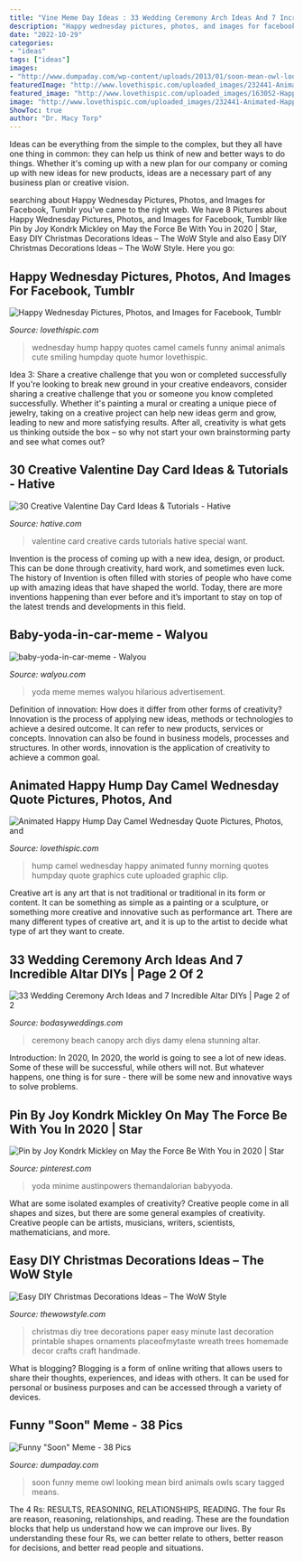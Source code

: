 ```yaml
---
title: "Vine Meme Day Ideas : 33 Wedding Ceremony Arch Ideas And 7 Incredible Altar Diys"
description: "Happy wednesday pictures, photos, and images for facebook, tumblr"
date: "2022-10-29"
categories:
- "ideas"
tags: ["ideas"]
images:
- "http://www.dumpaday.com/wp-content/uploads/2013/01/soon-mean-owl-looking-at-you.jpg"
featuredImage: "http://www.lovethispic.com/uploaded_images/232441-Animated-Happy-Hump-Day-Camel-Wednesday-Quote.jpg"
featured_image: "http://www.lovethispic.com/uploaded_images/163052-Happy-Wednesday.jpg?2"
image: "http://www.lovethispic.com/uploaded_images/232441-Animated-Happy-Hump-Day-Camel-Wednesday-Quote.jpg"
ShowToc: true
author: "Dr. Macy Torp"
---
```



Ideas can be everything from the simple to the complex, but they all have one thing in common: they can help us think of new and better ways to do things. Whether it's coming up with a new plan for our company or coming up with new ideas for new products, ideas are a necessary part of any business plan or creative vision.

	

		
searching about Happy Wednesday Pictures, Photos, and Images for Facebook, Tumblr you've came to the right web. We have 8 Pictures about Happy Wednesday Pictures, Photos, and Images for Facebook, Tumblr like Pin by Joy Kondrk Mickley on May the Force Be With You in 2020 | Star, Easy DIY Christmas Decorations Ideas – The WoW Style and also Easy DIY Christmas Decorations Ideas – The WoW Style. Here you go:
		
    
## Happy Wednesday Pictures, Photos, And Images For Facebook, Tumblr

<img loading=lazy src="http://www.lovethispic.com/uploaded_images/163052-Happy-Wednesday.jpg?2" onerror="this.onerror=null;this.src='https://tse2.mm.bing.net/th?id=OIP.bUKVQW0q35H5stCT4PUVfAHaKr&amp;pid=15.1';" alt="Happy Wednesday Pictures, Photos, and Images for Facebook, Tumblr">

_Source: lovethispic.com_

>wednesday hump happy quotes camel camels funny animal animals cute smiling humpday quote humor lovethispic. 

	

Idea 3: Share a creative challenge that you won or completed successfully
If you're looking to break new ground in your creative endeavors, consider sharing a creative challenge that you or someone you know completed successfully. Whether it's painting a mural or creating a unique piece of jewelry, taking on a creative project can help new ideas germ and grow, leading to new and more satisfying results. After all, creativity is what gets us thinking outside the box – so why not start your own brainstorming party and see what comes out?

    
## 30 Creative Valentine Day Card Ideas &amp; Tutorials - Hative

<img loading=lazy src="https://hative.com/wp-content/uploads/2014/10/valentine-card-ideas/15-valentine-card-ideas.jpg" onerror="this.onerror=null;this.src='https://tse3.mm.bing.net/th?id=OIP.odZDx6agpoGKodUFn6yWKQHaJ4&amp;pid=15.1';" alt="30 Creative Valentine Day Card Ideas &amp; Tutorials - Hative">

_Source: hative.com_

>valentine card creative cards tutorials hative special want. 

	

Invention is the process of coming up with a new idea, design, or product. This can be done through creativity, hard work, and sometimes even luck. The history of Invention is often filled with stories of people who have come up with amazing ideas that have shaped the world. Today, there are more inventions happening than ever before and it’s important to stay on top of the latest trends and developments in this field.

    
## Baby-yoda-in-car-meme - Walyou

<img loading=lazy src="https://walyou.com/wp-content/uploads/2019/12/baby-yoda-in-car-meme.jpeg" onerror="this.onerror=null;this.src='https://tse2.mm.bing.net/th?id=OIP.6V6RhODPcTQWxWcPJnV9XQHaIN&amp;pid=15.1';" alt="baby-yoda-in-car-meme - Walyou">

_Source: walyou.com_

>yoda meme memes walyou hilarious advertisement. 

	

Definition of innovation: How does it differ from other forms of creativity?
Innovation is the process of applying new ideas, methods or technologies to achieve a desired outcome. It can refer to new products, services or concepts. Innovation can also be found in business models, processes and structures. In other words, innovation is the application of creativity to achieve a common goal.

    
## Animated Happy Hump Day Camel Wednesday Quote Pictures, Photos, And

<img loading=lazy src="http://www.lovethispic.com/uploaded_images/232441-Animated-Happy-Hump-Day-Camel-Wednesday-Quote.jpg" onerror="this.onerror=null;this.src='https://tse2.mm.bing.net/th?id=OIP.82nUNofgzNtO-OVm7WbpjwHaLH&amp;pid=15.1';" alt="Animated Happy Hump Day Camel Wednesday Quote Pictures, Photos, and">

_Source: lovethispic.com_

>hump camel wednesday happy animated funny morning quotes humpday quote graphics cute uploaded graphic clip. 

	

Creative art is any art that is not traditional or traditional in its form or content. It can be something as simple as a painting or a sculpture, or something more creative and innovative such as performance art. There are many different types of creative art, and it is up to the artist to decide what type of art they want to create.

    
## 33 Wedding Ceremony Arch Ideas And 7 Incredible Altar DIYs | Page 2 Of 2

<img loading=lazy src="https://bodasyweddings.com/wp-content/uploads/2018/06/beach-wedding-ceremony-canopy.jpg" onerror="this.onerror=null;this.src='https://tse3.mm.bing.net/th?id=OIP.v53w2P_izYeyxbVz_f3WVgHaLH&amp;pid=15.1';" alt="33 Wedding Ceremony Arch Ideas and 7 Incredible Altar DIYs | Page 2 of 2">

_Source: bodasyweddings.com_

>ceremony beach canopy arch diys damy elena stunning altar. 

	

Introduction: In 2020,
In 2020, the world is going to see a lot of new ideas. Some of these will be successful, while others will not. But whatever happens, one thing is for sure - there will be some new and innovative ways to solve problems.

    
## Pin By Joy Kondrk Mickley On May The Force Be With You In 2020 | Star

<img loading=lazy src="https://i.pinimg.com/736x/29/7c/0f/297c0f8a7480f1a50bcefcfb22269a7f.jpg" onerror="this.onerror=null;this.src='https://tse3.mm.bing.net/th?id=OIP.QWSeUXYHJSwpUcZ_Ud06ZwHaE6&amp;pid=15.1';" alt="Pin by Joy Kondrk Mickley on May the Force Be With You in 2020 | Star">

_Source: pinterest.com_

>yoda minime austinpowers themandalorian babyyoda. 

	

What are some isolated examples of creativity?
Creative people come in all shapes and sizes, but there are some general examples of creativity. Creative people can be artists, musicians, writers, scientists, mathematicians, and more.

    
## Easy DIY Christmas Decorations Ideas – The WoW Style

<img loading=lazy src="http://thewowstyle.com/wp-content/uploads/2014/11/DIY-Paper-Christmas-Tree.jpg" onerror="this.onerror=null;this.src='https://tse3.mm.bing.net/th?id=OIP.2EKWveyzGmZngcBNrihmGgHaL3&amp;pid=15.1';" alt="Easy DIY Christmas Decorations Ideas – The WoW Style">

_Source: thewowstyle.com_

>christmas diy tree decorations paper easy minute last decoration printable shapes ornaments placeofmytaste wreath trees homemade decor crafts craft handmade. 

	

What is blogging?
Blogging is a form of online writing that allows users to share their thoughts, experiences, and ideas with others. It can be used for personal or business purposes and can be accessed through a variety of devices.

    
## Funny &quot;Soon&quot; Meme - 38 Pics

<img loading=lazy src="http://www.dumpaday.com/wp-content/uploads/2013/01/soon-mean-owl-looking-at-you.jpg" onerror="this.onerror=null;this.src='https://tse3.mm.bing.net/th?id=OIP.T67MJyUmdyX2Mj9g0CLkOQHaLG&amp;pid=15.1';" alt="Funny &quot;Soon&quot; Meme - 38 Pics">

_Source: dumpaday.com_

>soon funny meme owl looking mean bird animals owls scary tagged means. 

	

The 4 Rs: RESULTS, REASONING, RELATIONSHIPS, READING.
The four Rs are reason, reasoning, relationships, and reading. These are the foundation blocks that help us understand how we can improve our lives. By understanding these four Rs, we can better relate to others, better reason for decisions, and better read people and situations.

